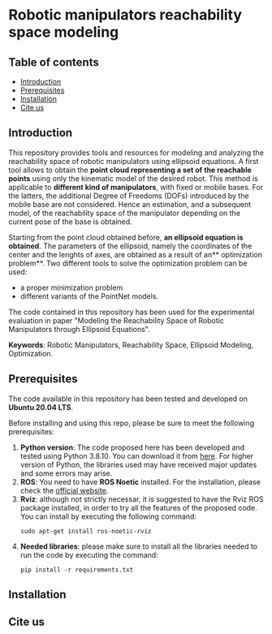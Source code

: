 # Robotic manipulators reachability space modeling

## Table of contents
+ [Introduction](#introduction)
+ [Prerequisites](#prerequisites)
+ [Installation](#installation)
+ [Cite us](#cite-us)


## Introduction
This repository provides tools and resources for modeling and analyzing the reachability space of robotic manipulators using ellipsoid equations. A first tool allows to obtain the **point cloud representing a set of the reachable points** using only the kinematic model of the desired robot. This method is applicable to **different kind of manipulators**, with fixed or mobile bases. For the latters, the additional Degree of Freedoms (DOFs) introduced by the mobile base are not considered. Hence an estimation, and a subsequent model, of the reachability space of the manipulator depending on the current pose of the base is obtained.

Starting from the point cloud obtained before, **an ellipsoid equation is obtained**. The parameters of the ellipsoid, namely the coordinates of the center and the lenghts of axes, are obtained as a result of an** optimization problem**. Two different tools to solve the optimization problem can be used:
* a proper minimization problem
* different variants of the PointNet models.

The code contained in this repository has been used for the experimental evaluation in paper "Modeling the Reachability Space of Robotic Manipulators through Ellipsoid Equations".

**Keywords**: Robotic Manipulators, Reachability Space, Ellipsoid Modeling, Optimization.

## Prerequisites
The code available in this repository has been tested and developed on **Ubuntu 20.04 LTS**.

Before installing and using this repo, please be sure to meet the following prerequisites:
1. **Python version**: The code proposed here has been developed and tested using Python 3.8.10. You can download it from [here](https://www.python.org/downloads/). For higher version of Python, the libraries used may have received major updates and some errors may arise.
2. **ROS**: You need to have **ROS Noetic** installed. For the installation, please check the [official website](https://wiki.ros.org/noetic/Installation/Ubuntu).
3. **Rviz**: although not strictly necessar, it is suggested to have the Rviz ROS package installed, in order to try all the features of the proposed code. You can install by executing the following command:
    ```
    sudo apt-get install ros-noetic-rviz
    ```
4. **Needed libraries**: please make sure to install all the libraries needed to run the code by executing the command:
    ```
    pip install -r requirements.txt
    ```

## Installation

## Cite us









